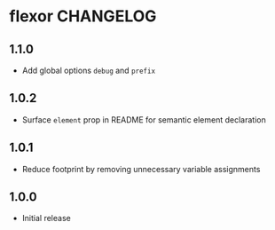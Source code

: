 # flexor CHANGELOG

## 1.1.0
* Add global options `debug` and `prefix`

## 1.0.2
* Surface `element` prop in README for semantic element declaration

## 1.0.1
* Reduce footprint by removing unnecessary variable assignments

## 1.0.0
* Initial release
